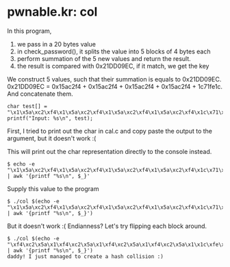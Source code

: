 # pwnable.kr: col

In this program,
1. we pass in a 20 bytes value
2. in check_password(), it splits the value into 5 blocks of 4 bytes each
3. perform summation of the 5 new values and return the result.
4. the result is compared with 0x21DD09EC, if it match, we get the key

We construct 5 values, such that their summation is equals to 0x21DD09EC. 0x21DD09EC = 0x15ac2f4 + 0x15ac2f4 + 0x15ac2f4 + 0x15ac2f4 + 1c71fe1c. And concatenate them.
```
char test[] = "\x1\x5a\xc2\xf4\x1\x5a\xc2\xf4\x1\x5a\xc2\xf4\x1\x5a\xc2\xf4\x1c\x71\xfe\x1c";
printf("Input: %s\n", test);
```

First, I tried to print out the char in cal.c and copy paste the output to the argument, but it doesn't work :(

This will print out the char representation directly to the console instead.
```
$ echo -e "\x1\x5a\xc2\xf4\x1\x5a\xc2\xf4\x1\x5a\xc2\xf4\x1\x5a\xc2\xf4\x1c\x71\xfe\x1c" | awk '{printf "%s\n", $_}'
```

Supply this value to the program
```
$ ./col $(echo -e "\x1\x5a\xc2\xf4\x1\x5a\xc2\xf4\x1\x5a\xc2\xf4\x1\x5a\xc2\xf4\x1c\x71\xfe\x1c" | awk '{printf "%s\n", $_}')
```

But it doesn't work :( Endianness? Let's try flipping each block around.
```
$ ./col $(echo -e "\xf4\xc2\x5a\x1\xf4\xc2\x5a\x1\xf4\xc2\x5a\x1\xf4\xc2\x5a\x1\x1c\xfe\x71\x1c" | awk '{printf "%s\n", $_}')
daddy! I just managed to create a hash collision :)
```